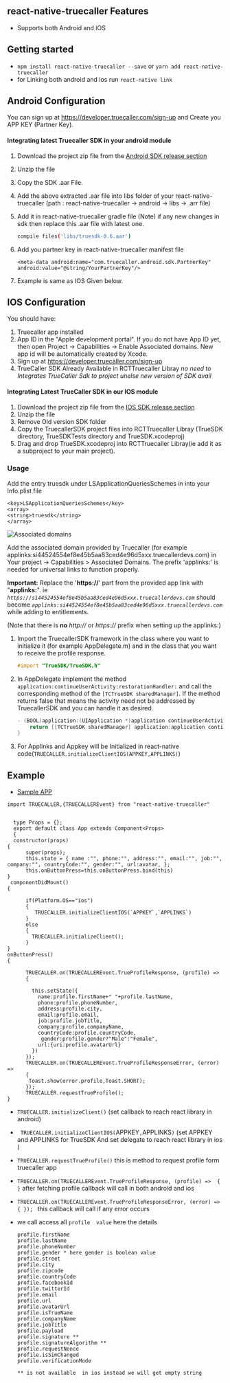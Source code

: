 ## react-native-truecaller Features 
* Supports both Android and iOS


## Getting started

- `npm install react-native-truecaller --save` or  `yarn add react-native-truecaller`
- for Linking both android and ios run `react-native link` 
  
## Android Configuration

You can sign up at https://developer.truecaller.com/sign-up and Create you APP KEY (Partner Key).

#### Integrating latest Truecaller SDK in your android module

1. Download the project zip file from the [Android SDK release section](https://github.com/truecaller/ios-sdk/releases)
2. Unzip the file
3. Copy the SDK .aar File.
4. Add the above extracted .aar file into libs folder of your react-native-truecaller (path : react-native-truecaller -> android -> libs -> .arr file)
5. Add it in react-native-truecaller gradle file 
(Note) if any new changes in sdk then replace this .aar file with latest one.

	```bash
	compile files('libs/truesdk-0.6.aar')
	
	```

6. Add you partner key in react-native-truecaller manifest file

	```
	<meta-data android:name="com.truecaller.android.sdk.PartnerKey" android:value="@string/YourPartnerKey"/>
	```

7. Example is same as IOS Given below.

## IOS Configuration

You should have:

1. Truecaller app installed
2. App ID in the "Apple development portal". If you do not have App ID yet, then open Project -> Capabilities -> Enable Associated domains. New app id will be automatically created by Xcode.
3. Sign up at https://developer.truecaller.com/sign-up
4. TrueCaller SDK Already Available in RCTTruecaller Libray *no need to Integrates TrueCaller Sdk to project  unelse new version of SDK avail*

#### Integrating  Latest TrueCaller SDK in our IOS module

1. Download the project zip file from the [IOS SDK release section](https://github.com/truecaller/ios-sdk/releases)
2. Unzip the file
3. Remove Old version SDK folder
4. Copy the TruecallerSDK project files into RCTTruecaller Libray (TrueSDK directory, TrueSDKTests directory and TrueSDK.xcodeproj)
5. Drag and drop TrueSDK.xcodeproj into RCTTruecaller Libray(ie add it as a subproject to your main project).


### Usage

Add the entry truesdk under LSApplicationQueriesSchemes in into your Info.plist file

```
<key>LSApplicationQueriesSchemes</key>
<array>
<string>truesdk</string>
</array>
```

![Associated domains](https://raw.githubusercontent.com/truecaller/ios-sdk/master/documentation/images/associated-domains.png)

Add the associated domain provided by Truecaller (for example applinks:si44524554ef8e45b5aa83ced4e96d5xxx.truecallerdevs.com) in Your project -> Capabilities > Associated Domains. The prefix 'applinks:' is needed for universal links to function properly. 

**Important:** Replace the '**https://**' part from the provided app link with "**applinks:**". ie _`https://si44524554ef8e45b5aa83ced4e96d5xxx.truecallerdevs.com`_ should become _`applinks:si44524554ef8e45b5aa83ced4e96d5xxx.truecallerdevs.com`_ while adding to entitlements.

(Note that there is **no** _http://_ or _https://_ prefix when setting up the applinks:)



1. Import the TruecallerSDK framework in the class where you want to initialize it (for example AppDelegate.m) and in the class that you want to receive the profile response. 

    ```objectivec
    #import "TrueSDK/TrueSDK.h"
    ```


2. In AppDelegate implement the method `application:continueUserActivity:restorationHandler:` and call the corresponding method of the `[TCTrueSDK sharedManager]`. If the method returns false that means the activity need not be addressed by TruecallerSDK and you can handle it as desired.

    ```objectivec
    - (BOOL)application:(UIApplication *)application continueUserActivity:(NSUserActivity *)userActivity restorationHandler:(void (^)(NSArray *restorableObjects))restorationHandler {
        return [[TCTrueSDK sharedManager] application:application continueUserActivity:userActivity restorationHandler:restorationHandler];
    }
    ```

3. For Applinks and Appkey will be   Initialized in react-native code(`TRUECALLER.initializeClientIOS(APPKEY,APPLINKS)`)

   
## Example 

  - [Sample APP](https://github.com/truecaller/ios-sdk)

  ``` sample
  import TRUECALLER,{TRUECALLEREvent} from "react-native-truecaller"


	type Props = {};
	export default class App extends Component<Props> 
	{
  	constructor(props) 
  {
		super(props);
		this.state = { name :"", phone:"", address:"", email:"", job:"", company:"", countryCode:"", gender:"", url:avatar, };
		this.onButtonPress=this.onButtonPress.bind(this)
  }
   componentDidMount()
  {
    
	    if(Platform.OS=="ios")
	    {
	       TRUECALLER.initializeClientIOS(`APPKEY`,`APPLINKS`)
	    }
	    else
	    {
	      TRUECALLER.initializeClient();
	    }
  }
  onButtonPress()
  {
	   
	    TRUECALLER.on(TRUECALLEREvent.TrueProfileResponse, (profile) => 
	    {
	      
	      this.setState({
	        name:profile.firstName+" "+profile.lastName,
	        phone:profile.phoneNumber,
	        address:profile.city,
	        email:profile.email,
	        job:profile.jobTitle,
	        company:profile.companyName,
	        countryCode:profile.countryCode,
	         gender:profile.gender?"Male":"Female",
	        url:{uri:profile.avatarUrl}
	      })
	    });
	    TRUECALLER.on(TRUECALLEREvent.TrueProfileResponseError, (error) => 
	    {
	     Toast.show(error.profile,Toast.SHORT);
	    });
	    TRUECALLER.requestTrueProfile();
  }
 ```
- `TRUECALLER.initializeClient()` (set callback to reach react library in android)
- ` TRUECALLER.initializeClientIOS(`APPKEY`,`APPLINKS`)` (set APPKEY and  APPLINKS  for TrueSDK  And set delegate  to reach react library in ios )
- `TRUECALLER.requestTrueProfile()` this is method to request profile form truecaller app
-  `TRUECALLER.on(TRUECALLEREvent.TrueProfileResponse, (profile) => 
    {
    }` after fetching profile callback will call in both android and ios 
- `TRUECALLER.on(TRUECALLEREvent.TrueProfileResponseError, (error) => 
    {
    }); `
     this callback will call if any error occurs  
- we call access all `profile  value` here the details 

  ```
  profile.firstName  
  profile.lastName
  profile.phoneNumber
  profile.gender * here gender is boolean value
  profile.street
  profile.city
  profile.zipcode
  profile.countryCode
  profile.facebookId
  profile.twitterId
  profile.email
  profile.url
  profile.avatarUrl
  profile.isTrueName
  profile.companyName
  profile.jobTitle
  profile.payload
  profile.signature **
  profile.signatureAlgorithm **
  profile.requestNonce
  profile.isSimChanged
  profile.verificationMode
  
  ** is not available  in ios instead we will get empty string
  ```
  
